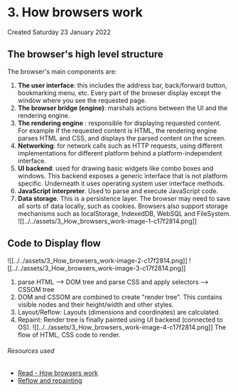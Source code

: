 # 3. How browsers work
Created Saturday 23 January 2022

## The browser's high level structure
The browser's main components are:
1.  **The user interface**: this includes the address bar, back/forward button, bookmarking menu, etc. Every part of the browser display except the window where you see the requested page.
2.  **The browser bridge (engine)**: marshals actions between the UI and the rendering engine.
3.  **The rendering engine** : responsible for displaying requested content. For example if the requested content is HTML, the rendering engine parses HTML and CSS, and displays the parsed content on the screen.
4.  **Networking**: for network calls such as HTTP requests, using different implementations for different platform behind a platform-independent interface.
5.  **UI backend**: used for drawing basic widgets like combo boxes and windows. This backend exposes a generic interface that is not platform specific. Underneath it uses operating system user interface methods.
6.  **JavaScript interpreter**. Used to parse and execute JavaScript code.
7.  **Data storage**. This is a persistence layer. The browser may need to save all sorts of data locally, such as cookies. Browsers also support storage mechanisms such as localStorage, IndexedDB, WebSQL and FileSystem.
![[../../assets/3_How_browsers_work-image-1-c17f2814.png]]


## Code to Display flow
![[../../assets/3_How_browsers_work-image-2-c17f2814.png]]
![[../../assets/3_How_browsers_work-image-3-c17f2814.png]]
1. parse HTML --> DOM tree and parse CSS and apply selectors --> CSSOM tree
2. DOM and CSSOM are combined to create "render tree". This contains visible nodes and their height/width and other styles.
3. Layout/Reflow: Layouts (dimensions and coordinates) are calculated.
4. Repaint: Render tree is finally painted using UI backend (connected to OS).
![[../../assets/3_How_browsers_work-image-4-c17f2814.png]]
The flow of HTML, CSS code to render.

###### Resources used
- [Read - How browsers work](https://www.html5rocks.com/en/tutorials/internals/howbrowserswork/)
- [Reflow and repainting](https://gist.github.com/faressoft/36cdd64faae21ed22948b458e6bf04d5)